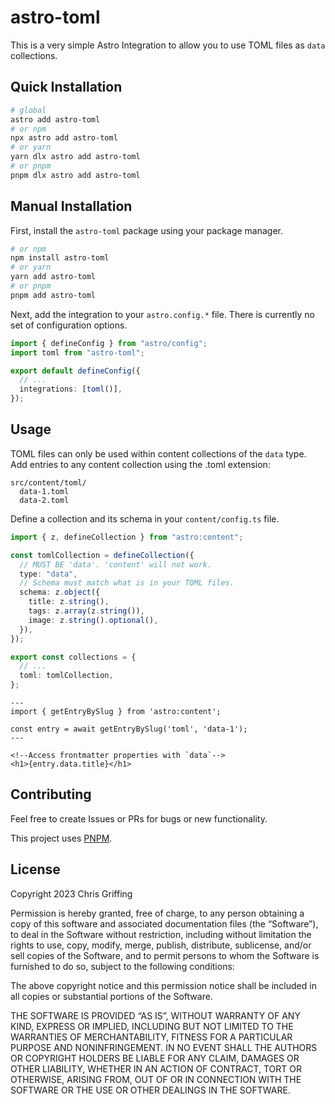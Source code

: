 # astro-toml

This is a very simple Astro Integration to allow you to use TOML files as `data` collections.

## Quick Installation

```sh
# global
astro add astro-toml
# or npm
npx astro add astro-toml
# or yarn
yarn dlx astro add astro-toml
# or pnpm
pnpm dlx astro add astro-toml
```

## Manual Installation

First, install the `astro-toml` package using your package manager.

```sh
# or npm
npm install astro-toml
# or yarn
yarn add astro-toml
# or pnpm
pnpm add astro-toml
```

Next, add the integration to your `astro.config.*` file. There is currently no set of configuration options.

```typescript
import { defineConfig } from "astro/config";
import toml from "astro-toml";

export default defineConfig({
  // ...
  integrations: [toml()],
});
```

## Usage

TOML files can only be used within content collections of the `data` type. Add entries to any content collection using the .toml extension:

```
src/content/toml/
  data-1.toml
  data-2.toml
```

Define a collection and its schema in your `content/config.ts` file.

```typescript
import { z, defineCollection } from "astro:content";

const tomlCollection = defineCollection({
  // MUST BE 'data'. 'content' will not work.
  type: "data",
  // Schema must match what is in your TOML files.
  schema: z.object({
    title: z.string(),
    tags: z.array(z.string()),
    image: z.string().optional(),
  }),
});

export const collections = {
  // ...
  toml: tomlCollection,
};
```

```astro
---
import { getEntryBySlug } from 'astro:content';

const entry = await getEntryBySlug('toml', 'data-1');
---

<!--Access frontmatter properties with `data`-->
<h1>{entry.data.title}</h1>
```

## Contributing

Feel free to create Issues or PRs for bugs or new functionality.

This project uses [PNPM](https://pnpm.io/).

## License

Copyright 2023 Chris Griffing

Permission is hereby granted, free of charge, to any person obtaining a copy of this software and associated documentation files (the “Software”), to deal in the Software without restriction, including without limitation the rights to use, copy, modify, merge, publish, distribute, sublicense, and/or sell copies of the Software, and to permit persons to whom the Software is furnished to do so, subject to the following conditions:

The above copyright notice and this permission notice shall be included in all copies or substantial portions of the Software.

THE SOFTWARE IS PROVIDED “AS IS”, WITHOUT WARRANTY OF ANY KIND, EXPRESS OR IMPLIED, INCLUDING BUT NOT LIMITED TO THE WARRANTIES OF MERCHANTABILITY, FITNESS FOR A PARTICULAR PURPOSE AND NONINFRINGEMENT. IN NO EVENT SHALL THE AUTHORS OR COPYRIGHT HOLDERS BE LIABLE FOR ANY CLAIM, DAMAGES OR OTHER LIABILITY, WHETHER IN AN ACTION OF CONTRACT, TORT OR OTHERWISE, ARISING FROM, OUT OF OR IN CONNECTION WITH THE SOFTWARE OR THE USE OR OTHER DEALINGS IN THE SOFTWARE.

